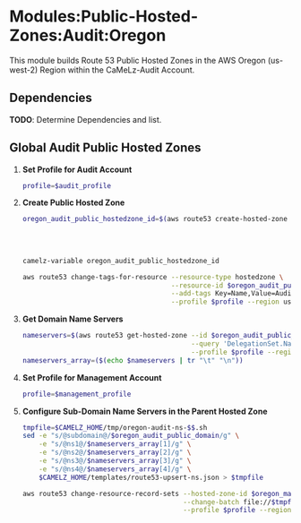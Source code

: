 # Modules:Public-Hosted-Zones:Audit:Oregon

This module builds Route 53 Public Hosted Zones in the AWS Oregon (us-west-2) Region within the CaMeLz-Audit Account.

## Dependencies

**TODO**: Determine Dependencies and list.

## Global Audit Public Hosted Zones

1. **Set Profile for Audit Account**
    ```bash
    profile=$audit_profile
    ```

1.  **Create Public Hosted Zone**
    ```bash
    oregon_audit_public_hostedzone_id=$(aws route53 create-hosted-zone --name $oregon_audit_public_domain \
                                                                       --hosted-zone-config Comment="Public Zone for $oregon_audit_public_domain",PrivateZone=false \
                                                                       --caller-reference $(date +%s) \
                                                                       --query 'HostedZone.Id' \
                                                                       --profile $profile --region us-east-1 --output text | cut -f3 -d /)
    camelz-variable oregon_audit_public_hostedzone_id

    aws route53 change-tags-for-resource --resource-type hostedzone \
                                         --resource-id $oregon_audit_public_hostedzone_id \
                                         --add-tags Key=Name,Value=Audit-PublicHostedZone Key=Company,Value=CaMeLz Key=Environment,Value=Audit \
                                         --profile $profile --region us-east-1 --output text
    ```

1.  **Get Domain Name Servers**
    ```bash
    nameservers=$(aws route53 get-hosted-zone --id $oregon_audit_public_hostedzone_id \
                                              --query 'DelegationSet.NameServers' \
                                              --profile $profile --region us-east-1 --output text)
    nameservers_array=($(echo $nameservers | tr "\t" "\n"))
    ```


1. **Set Profile for Management Account**
    ```bash
    profile=$management_profile
    ```

1.  **Configure Sub-Domain Name Servers in the Parent Hosted Zone**
    ```bash
    tmpfile=$CAMELZ_HOME/tmp/oregon-audit-ns-$$.sh
    sed -e "s/@subdomain@/$oregon_audit_public_domain/g" \
        -e "s/@ns1@/$nameservers_array[1]/g" \
        -e "s/@ns2@/$nameservers_array[2]/g" \
        -e "s/@ns3@/$nameservers_array[3]/g" \
        -e "s/@ns4@/$nameservers_array[4]/g" \
        $CAMELZ_HOME/templates/route53-upsert-ns.json > $tmpfile

    aws route53 change-resource-record-sets --hosted-zone-id $oregon_management_public_hostedzone_id \
                                            --change-batch file://$tmpfile \
                                            --profile $profile --region us-east-1 --output text
    ```
